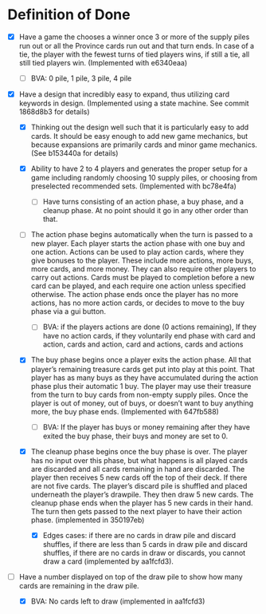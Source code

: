 # Definition of Done

- [x] Have a game the chooses a winner once 3 or more of the supply piles run
  out or all the Province cards run out and that turn ends. In case of a tie,
  the player with the fewest turns of tied players wins, if still a tie, all
  still tied players win. (Implemented with e6340eaa)

    - [ ] BVA: 0 pile, 1 pile, 3 pile, 4 pile
	
- [x] Have a design that incredibly easy to expand, thus utilizing card
  keywords in design. (Implemented using a state machine.  See commit 1868d8b3
  for details)
  
    - [x] Thinking out the design well such that it is particularly easy to add
      cards. It should be easy enough to add new game mechanics, but because
      expansions are primarily cards and minor game mechanics. (See b153440a
      for details)
	 
    - [x] Ability to have 2 to 4 players and generates the proper setup for a
      game including randomly choosing 10 supply piles, or choosing from
      preselected recommended sets. (Implemented with bc78e4fa)

        - [ ] Have turns consisting of an action phase, a buy phase, and a
          cleanup phase.  At no point should it go in any other order than
          that.
	
    - [ ] The action phase begins automatically when the turn is passed to a
      new player. Each player starts the action phase with one buy and one
      action.  Actions can be used to play action cards, where they give
      bonuses to the player. These include more actions, more buys, more cards,
      and more money.  They can also require other players to carry out
      actions. Cards must be played to completion before a new card can be
      played, and each require one action unless specified otherwise. The
      action phase ends once the player has no more actions, has no more action
      cards, or decides to move to the buy phase via a gui button.
	
        - [ ] BVA: if the players actions are done (0 actions remaining), If
          they have no action cards, if they voluntarily end phase with card
          and action, cards and action, card and actions, cards and actions
	
    - [x] The buy phase begins once a player exits the action phase. All that
      player’s remaining treasure cards get put into play at this point. That
      player has as many buys as they have accumulated during the action phase
      plus their automatic 1 buy. The player may use their treasure from the
      turn to buy cards from non-empty supply piles. Once the player is out of
      money, out of buys, or doesn’t want to buy anything more, the buy phase
      ends. (Implemented with 647fb588)
	
        - [ ] BVA: If the player has buys or money remaining after they have
          exited the buy phase, their buys and money are set to 0.
	
    - [x] The cleanup phase begins once the buy phase is over. The player has
      no input over this phase, but what happens is all played cards are
      discarded and all cards remaining in hand are discarded. The player then
      receives 5 new cards off the top of their deck. If there are not five
      cards. The player’s discard pile is shuffled and placed underneath the
      player’s drawpile. They then draw 5 new cards. The cleanup phase ends
      when the player has 5 new cards in their hand. The turn then gets passed
      to the next player to have their action phase. (implemented in 350197eb)
	
        - [x] Edges cases: if there are no cards in draw pile and discard
          shuffles, if there are less than 5 cards in draw pile and discard
          shuffles, if there are no cards in draw or discards, you cannot draw
          a card (implemented by aa1fcfd3).
	
- [ ] Have a number displayed on top of the draw pile to show how many cards
  are remaining in the draw pile.
	
    - [x] BVA: No cards left to draw (implemented in aa1fcfd3)

